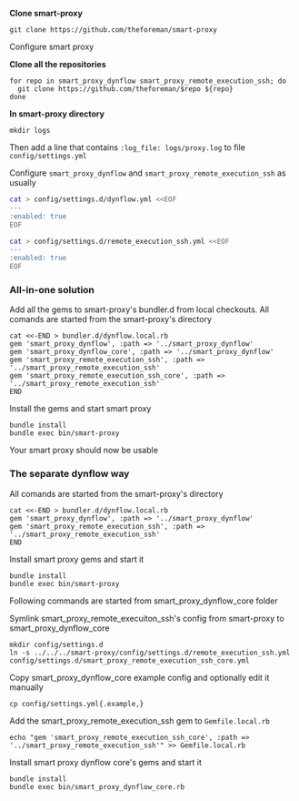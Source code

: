**Clone smart-proxy**
```shell
git clone https://github.com/theforeman/smart-proxy
```
Configure smart proxy

**Clone all the repositories**
```shell
for repo in smart_proxy_dynflow smart_proxy_remote_execution_ssh; do
  git clone https://github.com/theforeman/$repo ${repo}
done
```


**In smart-proxy directory**
```shell
mkdir logs
```

Then add a line that contains `:log_file: logs/proxy.log` to file `config/settings.yml`

Configure `smart_proxy_dynflow` and `smart_proxy_remote_execution_ssh` as usually
```bash
cat > config/settings.d/dynflow.yml <<EOF
---
:enabled: true
EOF

cat > config/settings.d/remote_execution_ssh.yml <<EOF
---
:enabled: true
EOF
```


### All-in-one solution
Add all the gems to smart-proxy's bundler.d from local checkouts.
All comands are started from the smart-proxy's directory
```shell
cat <<-END > bundler.d/dynflow.local.rb
gem 'smart_proxy_dynflow', :path => '../smart_proxy_dynflow'
gem 'smart_proxy_dynflow_core', :path => '../smart_proxy_dynflow'
gem 'smart_proxy_remote_execution_ssh', :path => '../smart_proxy_remote_execution_ssh'
gem 'smart_proxy_remote_execution_ssh_core', :path => '../smart_proxy_remote_execution_ssh'
END
```


Install the gems and start smart proxy
```shell
bundle install
bundle exec bin/smart-proxy
```

Your smart proxy should now be usable

### The separate dynflow way
All comands are started from the smart-proxy's directory
```shell
cat <<-END > bundler.d/dynflow.local.rb
gem 'smart_proxy_dynflow', :path => '../smart_proxy_dynflow'
gem 'smart_proxy_remote_execution_ssh', :path => '../smart_proxy_remote_execution_ssh'
END
```

Install smart proxy gems and start it
```shell
bundle install
bundle exec bin/smart-proxy
```

Following commands are started from smart_proxy_dynflow_core folder

Symlink smart_proxy_remote_execuiton_ssh's config from smart-proxy to smart_proxy_dynflow_core
```shell
mkdir config/settings.d
ln -s ../../../smart-proxy/config/settings.d/remote_execution_ssh.yml config/settings.d/smart_proxy_remote_execution_ssh_core.yml
```

Copy smart_proxy_dynflow_core example config and optionally edit it manually
```shell
cp config/settings.yml{.example,}
```

Add the smart_proxy_remote_execution_ssh gem to `Gemfile.local.rb`
```shell
echo "gem 'smart_proxy_remote_execution_ssh_core', :path => '../smart_proxy_remote_execution_ssh'" >> Gemfile.local.rb
```

Install smart proxy dynflow core's gems and start it
```shell
bundle install
bundle exec bin/smart_proxy_dynflow_core.rb
```






